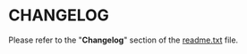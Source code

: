 CHANGELOG
=========

Please refer to the "**Changelog**" section of the [readme.txt](https://github.com/pushnews/wordpress-plugin/blob/master/readme.txt) file.
